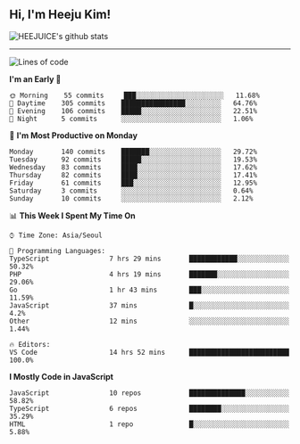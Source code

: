 ## Hi, I'm Heeju Kim!

![HEEJUICE's github stats](https://github-readme-stats.vercel.app/api?username=HEEJUICE&show_icons=true)

---
<!--START_SECTION:waka-->
![Lines of code](https://img.shields.io/badge/From%20Hello%20World%20I%27ve%20Written-21.4%20million%20lines%20of%20code-blue)

**I'm an Early 🐤** 

```text
🌞 Morning    55 commits     ███░░░░░░░░░░░░░░░░░░░░░░   11.68% 
🌆 Daytime    305 commits    ████████████████░░░░░░░░░   64.76% 
🌃 Evening    106 commits    █████░░░░░░░░░░░░░░░░░░░░   22.51% 
🌙 Night      5 commits      ░░░░░░░░░░░░░░░░░░░░░░░░░   1.06%

```
📅 **I'm Most Productive on Monday** 

```text
Monday       140 commits    ███████░░░░░░░░░░░░░░░░░░   29.72% 
Tuesday      92 commits     █████░░░░░░░░░░░░░░░░░░░░   19.53% 
Wednesday    83 commits     ████░░░░░░░░░░░░░░░░░░░░░   17.62% 
Thursday     82 commits     ████░░░░░░░░░░░░░░░░░░░░░   17.41% 
Friday       61 commits     ███░░░░░░░░░░░░░░░░░░░░░░   12.95% 
Saturday     3 commits      ░░░░░░░░░░░░░░░░░░░░░░░░░   0.64% 
Sunday       10 commits     ░░░░░░░░░░░░░░░░░░░░░░░░░   2.12%

```


📊 **This Week I Spent My Time On** 

```text
⌚︎ Time Zone: Asia/Seoul

💬 Programming Languages: 
TypeScript               7 hrs 29 mins       ████████████░░░░░░░░░░░░░   50.32% 
PHP                      4 hrs 19 mins       ███████░░░░░░░░░░░░░░░░░░   29.06% 
Go                       1 hr 43 mins        ███░░░░░░░░░░░░░░░░░░░░░░   11.59% 
JavaScript               37 mins             █░░░░░░░░░░░░░░░░░░░░░░░░   4.2% 
Other                    12 mins             ░░░░░░░░░░░░░░░░░░░░░░░░░   1.44%

🔥 Editors: 
VS Code                  14 hrs 52 mins      █████████████████████████   100.0%

```

**I Mostly Code in JavaScript** 

```text
JavaScript               10 repos            ██████████████░░░░░░░░░░░   58.82% 
TypeScript               6 repos             ████████░░░░░░░░░░░░░░░░░   35.29% 
HTML                     1 repo              █░░░░░░░░░░░░░░░░░░░░░░░░   5.88%

```



<!--END_SECTION:waka-->
